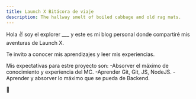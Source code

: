 ```yaml
---
title: Launch X Bitácora de viaje
description: The hallway smelt of boiled cabbage and old rag mats.
---
```


Hola ✌️  soy el explorer **___** y este es mi blog personal donde compartiré mis aventuras de Launch X.

Te invito a conocer mis aprendizajes y leer mis experiencias.

Mis expectativas para estre proyecto son:
  -Absorver el máximo de conocimiento y experiencia del  MC.
  -Aprender Git, Git, JS, NodeJS.
  -Aprender y absorver lo máximo que se pueda de Backend.
  
🚀


  
